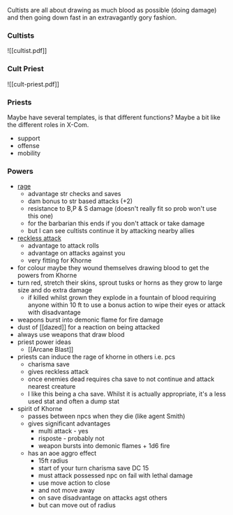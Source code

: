 Cultists are all about drawing as much blood as possible (doing damage) and then going down fast in an extravagantly gory fashion.
### Cultists
![[cultist.pdf]]
### Cult Priest
![[cult-priest.pdf]]
### Priests

Maybe have several templates, is that different functions?  Maybe a bit like the different roles in X-Com.

- support
- offense
- mobility

### Powers
- [rage](https://www.dndbeyond.com/classes/barbarian#Rage-51)
	- advantage str checks and saves
	- dam bonus to str based attacks (+2)
	- resistance to B,P & S damage (doesn't really fit so prob won't use this one)
	- for the barbarian this ends if you don't attack or take damage
	- but I can see cultists continue it by attacking nearby allies 
- [reckless attack](https://www.dndbeyond.com/classes/barbarian#RecklessAttack-53)
	- advantage to attack rolls
	- advantage on attacks against you
	- very fitting for Khorne
- for colour maybe they wound themselves drawing blood to get the powers from Khorne
- turn red, stretch their skins, sprout tusks or horns as they grow to large size and do extra damage
	- if killed whilst grown they explode in a fountain of blood requiring anyone within 10 ft to use a bonus action to wipe their eyes or attack with disadvantage
- weapons burst into demonic flame for fire damage
- dust of [[dazed]] for a reaction on being attacked
- always use weapons that draw blood
- priest power ideas
	- [[Arcane Blast]]
- priests can induce the rage of khorne in others i.e. pcs
	- charisma save
	- gives reckless attack
	- once enemies dead requires cha save to not continue and attack nearest creature
	- I like this being a cha save.  Whilst it is actually appropriate, it's a less used stat and often a dump stat
- spirit of Khorne
	- passes between npcs when they die (like agent Smith)
	- gives significant advantages
		- multi attack - yes
		- risposte - probably not
		- weapon bursts into demonic flames + 1d6 fire
	- has an aoe aggro effect
		- 15ft radius
		- start of your turn charisma save DC 15
		- must attack possessed npc on fail with lethal damage
		- use move action to close
		- and not move away
		- on save disadvantage on attacks agst others
		- but can move out of radius